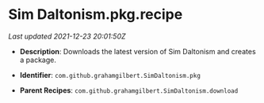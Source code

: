 # Sim Daltonism.pkg.recipe

_Last updated 2021-12-23 20:01:50Z_

- **Description**: Downloads the latest version of Sim Daltonism and creates a package.

- **Identifier**: `com.github.grahamgilbert.SimDaltonism.pkg`

- **Parent Recipes**: `com.github.grahamgilbert.SimDaltonism.download`
